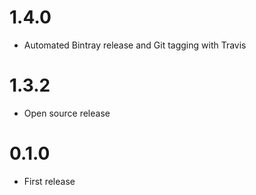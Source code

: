 1.4.0
========

  * Automated Bintray release and Git tagging with Travis

1.3.2
========

  * Open source release

0.1.0
========

  * First release
